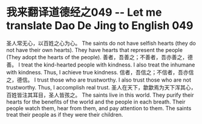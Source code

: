 # 我来翻译道德经之049 -- Let me translate Dao De Jing to English 049

圣人常无心，以百姓之心为心。
The saints do not have selfish hearts (they do not have their own hearts). They have hearts that represent the people (They adopt the hearts of the people).
善者，吾善之；不善者，吾亦善之，德善。
I treat the kind-hearted people with kindness. I also treat the inhumane with kindness. Thus, I achieve true kindness.
信者，吾信之；不信者，吾亦信之，德信。
I trust those who are trustworthy. I also trust those who are not trustworthy. Thus, I accomplish real trust.
圣人在天下，歙歙焉为天下浑其心，百姓皆注其耳目，圣人皆孩之。
The saints live in this world. They purify their hearts for the benefits of the world and the people in each breath. Their people watch them, hear from them, and pay attention to them. The saints treat their people as if they were their children.